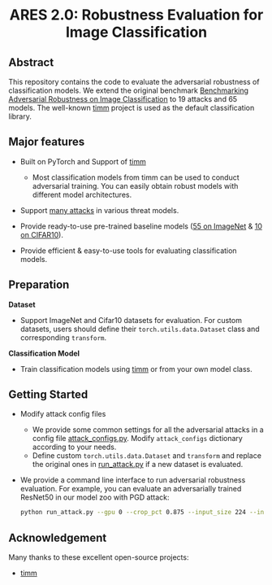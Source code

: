 <div align="center">

# ARES 2.0: Robustness Evaluation for Image Classification

</div>

## Abstract
This repository contains the code to evaluate the adversarial robustness of classification models. 
We extend the original benchmark [Benchmarking Adversarial Robustness on Image Classification](http://openaccess.thecvf.com/content_CVPR_2020/papers/Dong_Benchmarking_Adversarial_Robustness_on_Image_Classification_CVPR_2020_paper.pdf) to 19 attacks and 65 models. 
The well-known [timm](https://github.com/huggingface/pytorch-image-models) project is used as the default classification library.

## Major features
- Built on PyTorch and Support of [timm](https://github.com/huggingface/pytorch-image-models)
  - Most classification models from timm can be used to conduct adversarial training. You can easily obtain robust models with different model architectures.

- Support [many attacks](https://github.com/Niculuse/ares2.0/tree/master/ares/attack) in various threat models.

- Provide ready-to-use pre-trained baseline models ([55 on ImageNet](https://github.com/Niculuse/ares2.0/blob/master/ares/model/imagenet_model_zoo.py) & [10 on CIFAR10](https://github.com/Niculuse/ares2.0/blob/master/ares/model/cifar_model_zoo.py)).

- Provide efficient & easy-to-use tools for evaluating classification models.

  
## Preparation
**Dataset**
- Support ImageNet and Cifar10 datasets for evaluation. For custom datasets, users should define their `torch.utils.data.Dataset` class and corresponding `transform`.

**Classification Model**
- Train classification models using [timm](https://github.com/huggingface/pytorch-image-models) or from your own model class.

## Getting Started
- Modify attack config files
  - We provide some common settings for all the adversarial attacks in a config file [attack_configs.py](https://github.com/Niculuse/ares2.0/blob/master/classification/attack_configs.py). Modify `attack_configs` dictionary according to your needs.
  - Define custom `torch.utils.data.Dataset` and `transform` and replace the original ones in [run_attack.py](https://github.com/Niculuse/ares2.0/tree/master/classification/run_attack.py) if a new dataset is evaluated.

- We provide a command line interface to run adversarial robustness evaluation. For example, you can evaluate an adversarially trained ResNet50 in our model zoo with PGD attack:
  ```bash
  python run_attack.py --gpu 0 --crop_pct 0.875 --input_size 224 --interpolation 'bilinear' --data_dir DATA_PATH --label_file LABEL_PATH --batchsize 20 --num_workers 16  --model_name 'resnet50_at' --attack_name 'pgd'
  ```

## Acknowledgement

Many thanks to these excellent open-source projects:

- [timm](https://github.com/huggingface/pytorch-image-models)

